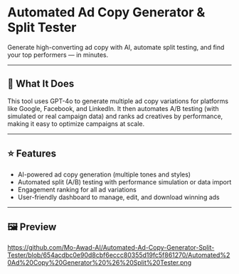 # Automated Ad Copy Generator & Split Tester

Generate high-converting ad copy with AI, automate split testing, and find your top performers — in minutes.

---

## 🚀 What It Does
This tool uses GPT-4o to generate multiple ad copy variations for platforms like Google, Facebook, and LinkedIn. It then automates A/B testing (with simulated or real campaign data) and ranks ad creatives by performance, making it easy to optimize campaigns at scale.

---

## ⭐ Features
- AI-powered ad copy generation (multiple tones and styles)
- Automated split (A/B) testing with performance simulation or data import
- Engagement ranking for all ad variations
- User-friendly dashboard to manage, edit, and download winning ads

---

## 🖼️ Preview
https://github.com/Mo-Awad-AI/Automated-Ad-Copy-Generator-Split-Tester/blob/654acdbc0e90d8cbf6eccc80355d19fc5f861270/Automated%20Ad%20Copy%20Generator%20%26%20Split%20Tester.png
